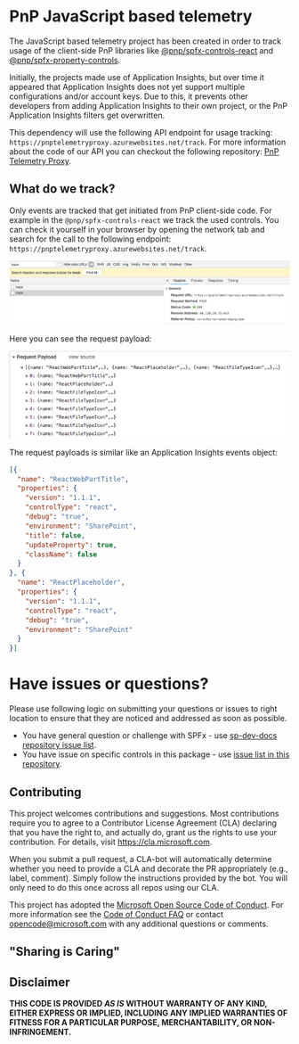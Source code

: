 # PnP JavaScript based telemetry

The JavaScript based telemetry project has been created in order to track usage of the client-side PnP libraries like [@pnp/spfx-controls-react](https://github.com/SharePoint/sp-dev-fx-property-controls) and [@pnp/spfx-property-controls](https://github.com/SharePoint/sp-dev-fx-controls-react).

Initially, the projects made use of Application Insights, but over time it appeared that Application Insights does not yet support multiple configurations and/or account keys. Due to this, it prevents other developers from adding Application Insights to their own project, or the PnP Application Insights filters get overwritten.

This dependency will use the following API endpoint for usage tracking: `https://pnptelemetryproxy.azurewebsites.net/track`. For more information about the code of our API you can checkout the following repository: [PnP Telemetry Proxy](https://github.com/pnp/telemetry-proxy-node).

## What do we track?

Only events are tracked that get initiated from PnP client-side code. For example in the `@pnp/spfx-controls-react` we track the used controls. You can check it yourself in your browser by opening the network tab and search for the call to the following endpoint: `https://pnptelemetryproxy.azurewebsites.net/track`.

![Tracking call](./assets/tracking-call.png)

Here you can see the request payload:

![Tracking call](./assets/tracking-payload.png)

The request payloads is similar like an Application Insights events object:

```json
[{
  "name": "ReactWebPartTitle",
  "properties": {
    "version": "1.1.1",
    "controlType": "react",
    "debug": "true",
    "environment": "SharePoint",
    "title": false,
    "updateProperty": true,
    "className": false
  }
}, {
  "name": "ReactPlaceholder",
  "properties": {
    "version": "1.1.1",
    "controlType": "react",
    "debug": "true",
    "environment": "SharePoint"
  }
}]
```

# Have issues or questions?

Please use following logic on submitting your questions or issues to right location to ensure that they are noticed and addressed as soon as possible.

* You have general question or challenge with SPFx - use [sp-dev-docs repository issue list](https://github.com/sharepoint/sp-dev-docs/issues).
* You have issue on specific controls in this package - use [issue list in this repository](https://github.com/pnp/telemetry-js/issues).

## Contributing

This project welcomes contributions and suggestions.  Most contributions require you to agree to a
Contributor License Agreement (CLA) declaring that you have the right to, and actually do, grant us
the rights to use your contribution. For details, visit https://cla.microsoft.com.

When you submit a pull request, a CLA-bot will automatically determine whether you need to provide
a CLA and decorate the PR appropriately (e.g., label, comment). Simply follow the instructions
provided by the bot. You will only need to do this once across all repos using our CLA.

This project has adopted the [Microsoft Open Source Code of Conduct](https://opensource.microsoft.com/codeofconduct/).
For more information see the [Code of Conduct FAQ](https://opensource.microsoft.com/codeofconduct/faq/) or
contact [opencode@microsoft.com](mailto:opencode@microsoft.com) with any additional questions or comments.

## "Sharing is Caring"

## Disclaimer

**THIS CODE IS PROVIDED *AS IS* WITHOUT WARRANTY OF ANY KIND, EITHER EXPRESS OR IMPLIED, INCLUDING ANY IMPLIED WARRANTIES OF FITNESS FOR A PARTICULAR PURPOSE, MERCHANTABILITY, OR NON-INFRINGEMENT.**